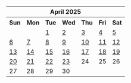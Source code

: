 <table align="center" border="0" cellpadding="0" cellspacing="0" class="month">
 <tr>
  <th class="month" colspan="7">
   April 2025
  </th>
 </tr>
 <tr>
  <th class="sun">
   Sun
  </th>
  <th class="mon">
   Mon
  </th>
  <th class="tue">
   Tue
  </th>
  <th class="wed">
   Wed
  </th>
  <th class="thu">
   Thu
  </th>
  <th class="fri">
   Fri
  </th>
  <th class="sat">
   Sat
  </th>
 </tr>
 <tr>
  <td class="noday">
  </td>
  <td class="noday">
  </td>
  <td class="tue">
   <a href="20250401.py">
    1
   </a>
  </td>
  <td class="wed">
   <a href="20250402.py">
    2
   </a>
  </td>
  <td class="thu">
   <a href="20250403.py">
    3
   </a>
  </td>
  <td class="fri">
   <a href="20250404.py">
    4
   </a>
  </td>
  <td class="sat">
   <a href="20250405.py">
    5
   </a>
  </td>
 </tr>
 <tr>
  <td class="sun">
   <a href="20250406.py">
    6
   </a>
  </td>
  <td class="mon">
   <a href="20250407.py">
    7
   </a>
  </td>
  <td class="tue">
   <a href="20250408.py">
    8
   </a>
  </td>
  <td class="wed">
   <a href="20250409.py">
    9
   </a>
  </td>
  <td class="thu">
   <a href="20250410.py">
    10
   </a>
  </td>
  <td class="fri">
   <a href="20250411.py">
    11
   </a>
  </td>
  <td class="sat">
   <a href="20250412.py">
    12
   </a>
  </td>
 </tr>
 <tr>
  <td class="sun">
   <a href="20250413.py">
    13
   </a>
  </td>
  <td class="mon">
   <a href="20250414.py">
    14
   </a>
  </td>
  <td class="tue">
   <a href="20250415.py">
    15
   </a>
  </td>
  <td class="wed">
   <a href="20250416.py">
    16
   </a>
  </td>
  <td class="thu">
   <a href="20250417.py">
    17
   </a>
  </td>
  <td class="fri">
   <a href="20250418.py">
    18
   </a>
  </td>
  <td class="sat">
   <a href="20250419.py">
    19
   </a>
  </td>
 </tr>
 <tr>
  <td class="sun">
   <a href="20250420.py">
    20
   </a>
  </td>
  <td class="mon">
   <a href="20250421.py">
    21
   </a>
  </td>
  <td class="tue">
   <a href="20250422.py">
    22
   </a>
  </td>
  <td class="wed">
   <a href="20250423.py">
    23
   </a>
  </td>
  <td class="thu">
   24
  </td>
  <td class="fri">
   25
  </td>
  <td class="sat">
   26
  </td>
 </tr>
 <tr>
  <td class="sun">
   27
  </td>
  <td class="mon">
   28
  </td>
  <td class="tue">
   29
  </td>
  <td class="wed">
   30
  </td>
  <td class="noday">
  </td>
  <td class="noday">
  </td>
  <td class="noday">
  </td>
 </tr>
</table>
